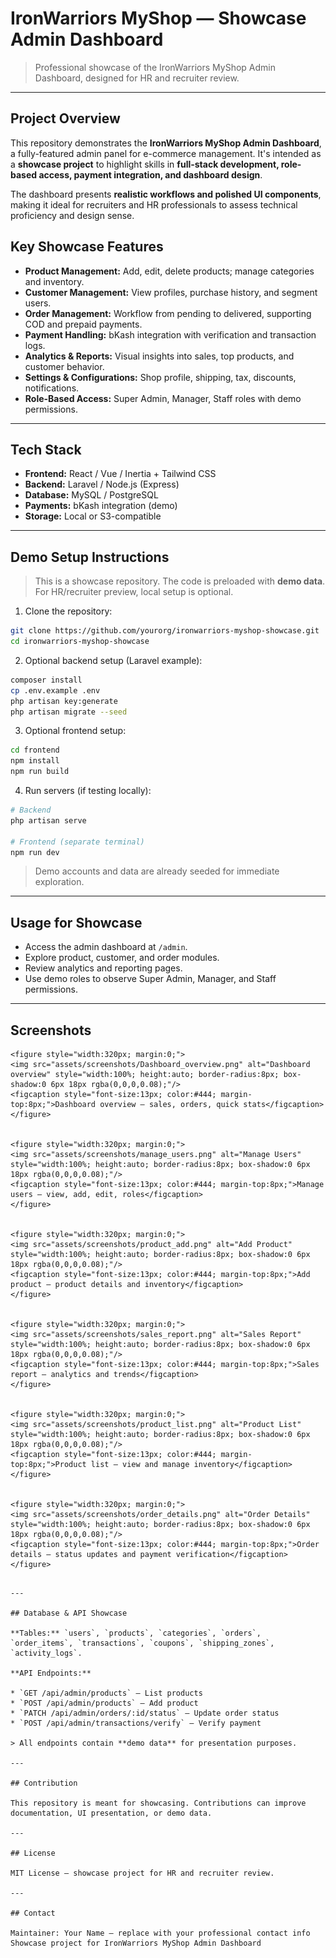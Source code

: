 # IronWarriors MyShop — Showcase Admin Dashboard

> Professional showcase of the IronWarriors MyShop Admin Dashboard, designed for HR and recruiter review.

---

## Project Overview

This repository demonstrates the **IronWarriors MyShop Admin Dashboard**, a fully-featured admin panel for e-commerce management. It's intended as a **showcase project** to highlight skills in **full-stack development, role-based access, payment integration, and dashboard design**.

The dashboard presents **realistic workflows and polished UI components**, making it ideal for recruiters and HR professionals to assess technical proficiency and design sense.

## Key Showcase Features

* **Product Management:** Add, edit, delete products; manage categories and inventory.
* **Customer Management:** View profiles, purchase history, and segment users.
* **Order Management:** Workflow from pending to delivered, supporting COD and prepaid payments.
* **Payment Handling:** bKash integration with verification and transaction logs.
* **Analytics & Reports:** Visual insights into sales, top products, and customer behavior.
* **Settings & Configurations:** Shop profile, shipping, tax, discounts, notifications.
* **Role-Based Access:** Super Admin, Manager, Staff roles with demo permissions.

---

## Tech Stack

* **Frontend:** React / Vue / Inertia + Tailwind CSS
* **Backend:** Laravel / Node.js (Express)
* **Database:** MySQL / PostgreSQL
* **Payments:** bKash integration (demo)
* **Storage:** Local or S3-compatible

---

## Demo Setup Instructions

> This is a showcase repository. The code is preloaded with **demo data**. For HR/recruiter preview, local setup is optional.

1. Clone the repository:

```bash
git clone https://github.com/yourorg/ironwarriors-myshop-showcase.git
cd ironwarriors-myshop-showcase
```

2. Optional backend setup (Laravel example):

```bash
composer install
cp .env.example .env
php artisan key:generate
php artisan migrate --seed
```

3. Optional frontend setup:

```bash
cd frontend
npm install
npm run build
```

4. Run servers (if testing locally):

```bash
# Backend
php artisan serve

# Frontend (separate terminal)
npm run dev
```

> Demo accounts and data are already seeded for immediate exploration.

---

## Usage for Showcase

* Access the admin dashboard at `/admin`.
* Explore product, customer, and order modules.
* Review analytics and reporting pages.
* Use demo roles to observe Super Admin, Manager, and Staff permissions.

---

## Screenshots



    <figure style="width:320px; margin:0;">
    <img src="assets/screenshots/Dashboard_overview.png" alt="Dashboard overview" style="width:100%; height:auto; border-radius:8px; box-shadow:0 6px 18px rgba(0,0,0,0.08);"/>
    <figcaption style="font-size:13px; color:#444; margin-top:8px;">Dashboard overview — sales, orders, quick stats</figcaption>
    </figure>
    
    
    <figure style="width:320px; margin:0;">
    <img src="assets/screenshots/manage_users.png" alt="Manage Users" style="width:100%; height:auto; border-radius:8px; box-shadow:0 6px 18px rgba(0,0,0,0.08);"/>
    <figcaption style="font-size:13px; color:#444; margin-top:8px;">Manage users — view, add, edit, roles</figcaption>
    </figure>
    
    
    <figure style="width:320px; margin:0;">
    <img src="assets/screenshots/product_add.png" alt="Add Product" style="width:100%; height:auto; border-radius:8px; box-shadow:0 6px 18px rgba(0,0,0,0.08);"/>
    <figcaption style="font-size:13px; color:#444; margin-top:8px;">Add product — product details and inventory</figcaption>
    </figure>
    
    
    <figure style="width:320px; margin:0;">
    <img src="assets/screenshots/sales_report.png" alt="Sales Report" style="width:100%; height:auto; border-radius:8px; box-shadow:0 6px 18px rgba(0,0,0,0.08);"/>
    <figcaption style="font-size:13px; color:#444; margin-top:8px;">Sales report — analytics and trends</figcaption>
    </figure>
    
    
    <figure style="width:320px; margin:0;">
    <img src="assets/screenshots/product_list.png" alt="Product List" style="width:100%; height:auto; border-radius:8px; box-shadow:0 6px 18px rgba(0,0,0,0.08);"/>
    <figcaption style="font-size:13px; color:#444; margin-top:8px;">Product list — view and manage inventory</figcaption>
    </figure>
    
    
    <figure style="width:320px; margin:0;">
    <img src="assets/screenshots/order_details.png" alt="Order Details" style="width:100%; height:auto; border-radius:8px; box-shadow:0 6px 18px rgba(0,0,0,0.08);"/>
    <figcaption style="font-size:13px; color:#444; margin-top:8px;">Order details — status updates and payment verification</figcaption>
    </figure>

```

---

## Database & API Showcase

**Tables:** `users`, `products`, `categories`, `orders`, `order_items`, `transactions`, `coupons`, `shipping_zones`, `activity_logs`.

**API Endpoints:**

* `GET /api/admin/products` — List products
* `POST /api/admin/products` — Add product
* `PATCH /api/admin/orders/:id/status` — Update order status
* `POST /api/admin/transactions/verify` — Verify payment

> All endpoints contain **demo data** for presentation purposes.

---

## Contribution

This repository is meant for showcasing. Contributions can improve documentation, UI presentation, or demo data.

---

## License

MIT License — showcase project for HR and recruiter review.

---

## Contact

Maintainer: Your Name — replace with your professional contact info
Showcase project for IronWarriors MyShop Admin Dashboard
